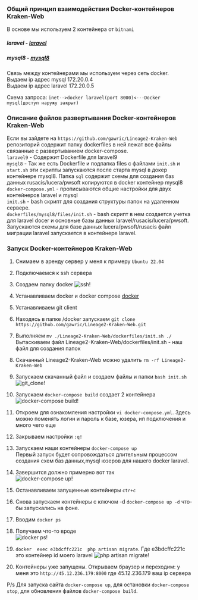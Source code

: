 ### Общий принцип взаимодействия  Docker-контейнеров Kraken-Web
В основе мы используем 2 контейнера от `bitnami`
 ##### laravel - [laravel](https://hub.docker.com/r/bitnami/laravel/)
 ##### mysql8 - [mysql8](https://hub.docker.com/r/bitnami/mysql)

 Связь между контейнерами мы используем через сеть docker.  
 Выдаем ip адрес mysql 172.20.0.4  
 Выдаем ip адрес laravel 172.20.0.5  

 Схема запроса: `inet-->docker laravel(port 8000)<---Docker mysql(доступ наружу закрыт)`
 


### Описание файлов развертывания Docker-контейнеров Kraken-Web

Если вы зайдете на `https://github.com/gawric/Lineage2-Kraken-Web` репозиторий содержит папку
dockerfiles в ней лежат все файлы связанные с развертыванием docker-compose.  
`laravel9` - Содержит Dockerfile для laravel9  
`mysql8` - Так же есть Dockerfile и подпапка files c файлами `init.sh` и `start.sh` эти скрипты запускаются после старта mysql в докер контейнере mysql8. Папка `sql` содержит схемы для создания баз данных rusacis/lucera/pwsoft копируются в docker контейнер mysql8  
`docker-compose.yml` - прописываются общие настройки для двух контейнеров laravel и mysql  
`init.sh` - bash скрипт для создания структуры папок на удаленном сервере.    
`dockerfiles/mysql8/files/init.sh` - bash скрипт в нем создается учетка для laravel docer и основные базы данных laravel/rusacis/lucera/pwsoft. Запускаются схемы для базе данных lucera/pwsoft/rusacis файл миграции laravel запускается в контейнере laravel.

### Запуск Docker-контейнеров Kraken-Web
1. Снимаем в аренду сервер у меня к примеру `Ubuntu 22.04`
2. Подключаемся к ssh сервера  
3. Создаем папку docker ![ssh!](https://i.ibb.co/7Ngy24D/1.png)  
4. Устанавливаем docker и docker compose [docker](https://www.theserverside.com/blog/Coffee-Talk-Java-News-Stories-and-Opinions/How-to-install-Docker-and-docker-compose-on-Ubuntu)
5. Устанавливаем git client
6. Находясь в папке /docker запускаем `git clone https://github.com/gawric/Lineage2-Kraken-Web.git`
7. Выполняем `mv ./Lineage2-Kraken-Web/dockerfiles/init.sh ./` Вытаскиваем файл Lineage2-Kraken-Web/dockerfiles/init.sh - наш файл для создания папок
8. Скачанный Lineage2-Kraken-Web можно удалить `rm -rf Lineage2-Kraken-Web`
9. Запускаем скачанный файл и создаем файлы  и папки `bash init.sh`
![git_clone!](https://i.ibb.co/XtJB9XJ/2.png)  
10. Запускаем `docker-compose build` создает 2 контейнера 
![docker-compose build!](https://i.ibb.co/FW0wxhC/3.png)  

11. Откроем для ознакомления настройки  `vi docker-compose.yml`. Здесь можно поменять логин и пароль к базе, юзера, ип подключения и много чего еще
12. Закрываем настройки `:q!`
13. Запускаем  наши контейнеры `docker-compose up`   
Первый запуск будет сопровождаться длительным процессом создания схем баз данных,mysql юзеров для нашего docker laravel.
14. Завершится должно примерно вот так   
![docker-compose up!](https://i.ibb.co/W5htZPG/4.png)  
15. Останавливаем запущенные контейнеры `ctr+c`  
16. Снова запускаем контейнеры с ключом -d `docker-compose up -d` что-бы запускались на фоне.
17. Вводим `docker ps`
18. Получаем что-то вроде   
![docker ps!](https://i.ibb.co/2NMyR7W/5.png)
19. `docker  exec e3bdcffc221c  php artisan migrate`. Где  e3bdcffc221c это контейнер id моего laravel
![php artisan migrate!](https://i.ibb.co/hV2xT8L/6.png)
20. Контейнеры уже запущены. Открываем браузер и переходим: у меня это `http://45.12.236.179:8000` где 45.12.236.179 ваш ip сервера

P/s Для запуска сайта `docker-compose up`, для остановки `docker-compose stop`, для обновления файлов `docker-compose build`.


